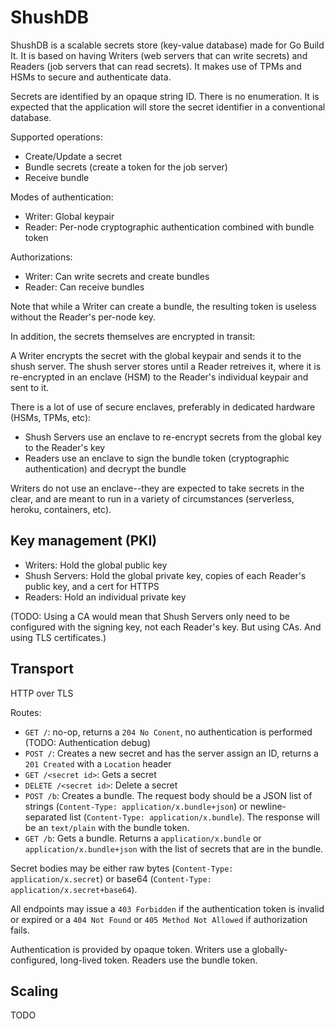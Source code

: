 ShushDB
=======

ShushDB is a scalable secrets store (key-value database) made for Go Build It. It is based on having Writers (web servers that can write secrets) and Readers (job servers that can read secrets). It makes use of TPMs and HSMs to secure and authenticate data.

Secrets are identified by an opaque string ID. There is no enumeration. It is expected that the application will store the secret identifier in a conventional database.

Supported operations:
* Create/Update a secret
* Bundle secrets (create a token for the job server)
* Receive bundle

Modes of authentication:
* Writer: Global keypair
* Reader: Per-node cryptographic authentication combined with bundle token

Authorizations:
* Writer: Can write secrets and create bundles
* Reader: Can receive bundles

Note that while a Writer can create a bundle, the resulting token is useless without the Reader's per-node key.

In addition, the secrets themselves are encrypted in transit:

A Writer encrypts the secret with the global keypair and sends it to the shush server. The shush server stores until a Reader retreives it, where it is re-encrypted in an enclave (HSM) to the Reader's individual keypair and sent to it.

There is a lot of use of secure enclaves, preferably in dedicated hardware (HSMs, TPMs, etc):

* Shush Servers use an enclave to re-encrypt secrets from the global key to the Reader's key
* Readers use an enclave to sign the bundle token (cryptographic authentication) and decrypt the bundle

Writers do not use an enclave--they are expected to take secrets in the clear, and are meant to run in a variety of circumstances (serverless, heroku, containers, etc).

Key management (PKI)
--------------------

* Writers: Hold the global public key
* Shush Servers: Hold the global private key, copies of each Reader's public key, and a cert for HTTPS
* Readers: Hold an individual private key

(TODO: Using a CA would mean that Shush Servers only need to be configured with the signing key, not each Reader's key. But using CAs. And using TLS certificates.)

Transport
---------

HTTP over TLS

Routes:

* `GET /`: no-op, returns a `204 No Conent`, no authentication is performed (TODO: Authentication debug)
* `POST /`: Creates a new secret and has the server assign an ID, returns a `201 Created` with a `Location` header
* `GET /<secret id>`: Gets a secret
* `DELETE /<secret id>`: Delete a secret
* `POST /b`: Creates a bundle. The request body should be a JSON list of strings (`Content-Type: application/x.bundle+json`) or newline-separated list (`Content-Type: application/x.bundle`). The response will be an `text/plain` with the bundle token.
* `GET /b`: Gets a bundle. Returns a `application/x.bundle` or `application/x.bundle+json` with the list of secrets that are in the bundle.

Secret bodies may be either raw bytes (`Content-Type: application/x.secret`) or base64 (`Content-Type: application/x.secret+base64`).

All endpoints may issue a `403 Forbidden` if the authentication token is invalid or expired or a `404 Not Found` or `405 Method Not Allowed` if authorization fails.

Authentication is provided by opaque token. Writers use a globally-configured, long-lived token. Readers use the bundle token.

Scaling
-------

TODO
